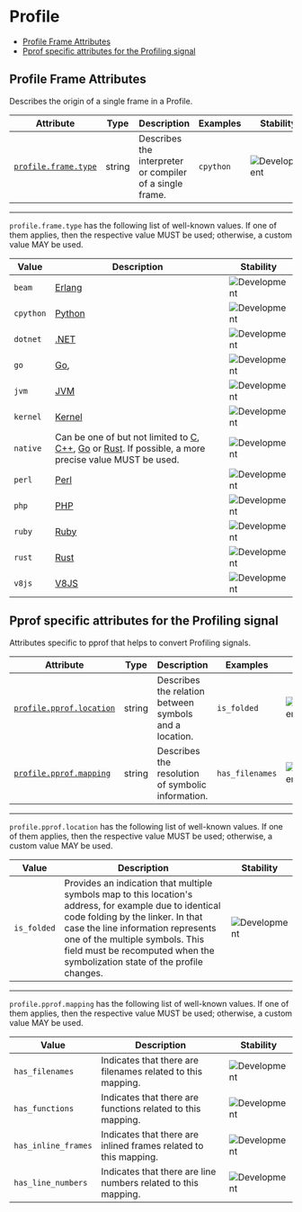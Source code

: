 <!-- NOTE: THIS FILE IS AUTOGENERATED. DO NOT EDIT BY HAND. -->
<!-- see templates/registry/markdown/attribute_namespace.md.j2 -->

# Profile

- [Profile Frame Attributes](#profile-frame-attributes)
- [Pprof specific attributes for the Profiling signal](#pprof-specific-attributes-for-the-profiling-signal)

## Profile Frame Attributes

Describes the origin of a single frame in a Profile.

| Attribute | Type | Description | Examples | Stability |
|---|---|---|---|---|
| <a id="profile-frame-type" href="#profile-frame-type">`profile.frame.type`</a> | string | Describes the interpreter or compiler of a single frame. | `cpython` | ![Development](https://img.shields.io/badge/-development-blue) |

---

`profile.frame.type` has the following list of well-known values. If one of them applies, then the respective value MUST be used; otherwise, a custom value MAY be used.

| Value  | Description | Stability |
|---|---|---|
| `beam` | [Erlang](https://en.wikipedia.org/wiki/BEAM_(Erlang_virtual_machine)) | ![Development](https://img.shields.io/badge/-development-blue) |
| `cpython` | [Python](https://wikipedia.org/wiki/Python_(programming_language)) | ![Development](https://img.shields.io/badge/-development-blue) |
| `dotnet` | [.NET](https://wikipedia.org/wiki/.NET) | ![Development](https://img.shields.io/badge/-development-blue) |
| `go` | [Go](https://wikipedia.org/wiki/Go_(programming_language)), | ![Development](https://img.shields.io/badge/-development-blue) |
| `jvm` | [JVM](https://wikipedia.org/wiki/Java_virtual_machine) | ![Development](https://img.shields.io/badge/-development-blue) |
| `kernel` | [Kernel](https://wikipedia.org/wiki/Kernel_(operating_system)) | ![Development](https://img.shields.io/badge/-development-blue) |
| `native` | Can be one of but not limited to [C](https://wikipedia.org/wiki/C_(programming_language)), [C++](https://wikipedia.org/wiki/C%2B%2B), [Go](https://wikipedia.org/wiki/Go_(programming_language)) or [Rust](https://wikipedia.org/wiki/Rust_(programming_language)). If possible, a more precise value MUST be used. | ![Development](https://img.shields.io/badge/-development-blue) |
| `perl` | [Perl](https://wikipedia.org/wiki/Perl) | ![Development](https://img.shields.io/badge/-development-blue) |
| `php` | [PHP](https://wikipedia.org/wiki/PHP) | ![Development](https://img.shields.io/badge/-development-blue) |
| `ruby` | [Ruby](https://wikipedia.org/wiki/Ruby_(programming_language)) | ![Development](https://img.shields.io/badge/-development-blue) |
| `rust` | [Rust](https://wikipedia.org/wiki/Rust_(programming_language)) | ![Development](https://img.shields.io/badge/-development-blue) |
| `v8js` | [V8JS](https://wikipedia.org/wiki/V8_(JavaScript_engine)) | ![Development](https://img.shields.io/badge/-development-blue) |

## Pprof specific attributes for the Profiling signal

Attributes specific to pprof that helps to convert Profiling signals.

| Attribute | Type | Description | Examples | Stability |
|---|---|---|---|---|
| <a id="profile-pprof-location" href="#profile-pprof-location">`profile.pprof.location`</a> | string | Describes the relation between symbols and a location. | `is_folded` | ![Development](https://img.shields.io/badge/-development-blue) |
| <a id="profile-pprof-mapping" href="#profile-pprof-mapping">`profile.pprof.mapping`</a> | string | Describes the resolution of symbolic information. | `has_filenames` | ![Development](https://img.shields.io/badge/-development-blue) |

---

`profile.pprof.location` has the following list of well-known values. If one of them applies, then the respective value MUST be used; otherwise, a custom value MAY be used.

| Value  | Description | Stability |
|---|---|---|
| `is_folded` | Provides an indication that multiple symbols map to this location's address, for example due to identical code folding by the linker. In that case the line information represents one of the multiple symbols. This field must be recomputed when the symbolization state of the profile changes. | ![Development](https://img.shields.io/badge/-development-blue) |

---

`profile.pprof.mapping` has the following list of well-known values. If one of them applies, then the respective value MUST be used; otherwise, a custom value MAY be used.

| Value  | Description | Stability |
|---|---|---|
| `has_filenames` | Indicates that there are filenames related to this mapping. | ![Development](https://img.shields.io/badge/-development-blue) |
| `has_functions` | Indicates that there are functions related to this mapping. | ![Development](https://img.shields.io/badge/-development-blue) |
| `has_inline_frames` | Indicates that there are inlined frames related to this mapping. | ![Development](https://img.shields.io/badge/-development-blue) |
| `has_line_numbers` | Indicates that there are line numbers related to this mapping. | ![Development](https://img.shields.io/badge/-development-blue) |

